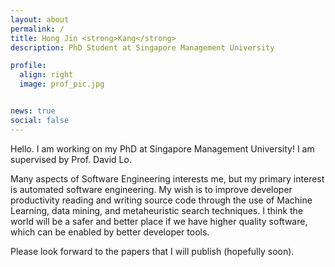 ```yaml
---
layout: about
permalink: /
title: Hong Jin <strong>Kang</strong> 
description: PhD Student at Singapore Management University

profile:
  align: right
  image: prof_pic.jpg


news: true
social: false
---
```



Hello. I am working on my PhD at Singapore Management University! 
I am supervised by Prof. David Lo. 

Many aspects of Software Engineering interests me, but 
my primary interest is automated software engineering. 
My wish is to improve developer productivity reading and writing source code through the use of Machine Learning, data mining, and metaheuristic search techniques. 
I think the world will be a safer and better place if we have higher quality software, which can be enabled by better developer tools.

Please look forward to the papers that I will publish (hopefully soon).

